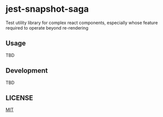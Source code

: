 # jest-snapshot-saga

Test utility library for complex react components, especially whose feature required to operate beyond re-rendering

## Usage
TBD

## Development
TBD


## LICENSE

[MIT](https://github.com/whatasoda/jest-snapshot-saga/blob/master/LICENSE)
